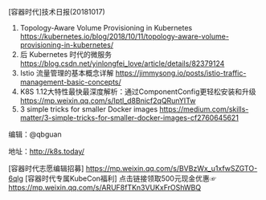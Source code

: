 [容器时代]技术日报(20181017)

1. Topology-Aware Volume Provisioning in Kubernetes  https://kubernetes.io/blog/2018/10/11/topology-aware-volume-provisioning-in-kubernetes/ 
2. 后 Kubernetes 时代的微服务  https://blog.csdn.net/yinlongfei_love/article/details/82379124
3. Istio 流量管理的基本概念详解  https://jimmysong.io/posts/istio-traffic-management-basic-concepts/
4. K8S 1.12大特性最快最深度解析：通过ComponentConfig更轻松安装和升级  https://mp.weixin.qq.com/s/Iptl_d8Bnicf2qQRunYITw
5. 3 simple tricks for smaller Docker images  https://medium.com/skills-matter/3-simple-tricks-for-smaller-docker-images-cf2760645621

编辑：@qbguan

地址：http://k8s.today/

[容器时代志愿编辑招募] https://mp.weixin.qq.com/s/BVBzWx_u1xfwSZGTO-6qlg
[容器时代专属KubeCon福利] 点击链接领取500元现金优惠☞ https://mp.weixin.qq.com/s/ARUF8fTKn3VUKxFrOShWBQ
